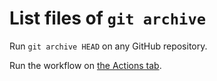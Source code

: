 # List files of `git archive`

Run `git archive HEAD` on any GitHub repository.

Run the workflow on [the Actions tab](https://github.com/szepeviktor/list-git-archive-files/actions/workflows/git-archive.yml).
